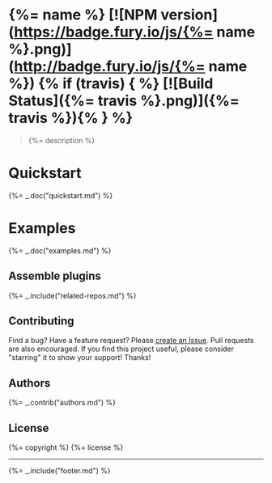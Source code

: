 # {%= name %} [![NPM version](https://badge.fury.io/js/{%= name %}.png)](http://badge.fury.io/js/{%= name %}) {% if (travis) { %} [![Build Status]({%= travis %}.png)]({%= travis %}){% } %}

> {%= description %}

# Quickstart
{%= _.doc("quickstart.md") %}

# Examples
{%= _.doc("examples.md") %}

## Assemble plugins
{%= _.include("related-repos.md") %}

## Contributing
Find a bug? Have a feature request? Please [create an Issue](https://github.com/assemble/assemble/issues/new). Pull requests are also encouraged.
If you find this project useful, please consider "starring" it to show your support! Thanks!

## Authors
{%= _.contrib("authors.md") %}

## License
{%= copyright %}
{%= license %}

***

{%= _.include("footer.md") %}
